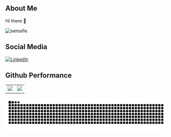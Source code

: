 ## About  Me  
Hi there 👋
<p align="left"> <img src="https://komarev.com/ghpvc/?username=semafie&label=Profile%20views&color=0e75b6&style=flat" alt="semafie" /> </p>

  ## Social Media
  [![LinkedIn](https://img.shields.io/badge/LinkedIn-%230077B5.svg?logo=linkedin&logoColor=white)](https://www.linkedin.com/in/restu-imam-safii-6bb65424a/)
## Github Performance  

<table>  
  <tr>
    <td>
      <img src="https://github-readme-stats-eight-theta.vercel.app/api?username=semafie&show_icons=true&theme=tokyonight&include_all_commits=true&count_private=true&hide_border=true" />
    </td>
    <td>
      <img src="https://github-readme-stats.vercel.app/api/top-langs/?username=semafie&layout=compact&theme=tokyonight&langs_count=8" />
    </td>
  </tr>
</table>
  
  ![snake_gif](https://github.com/semafie/semafie/blob/output/github-contribution-grid-snake-dark.svg)
